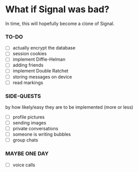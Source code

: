 # What if Signal was bad?

In time, this will hopefully become a clone of Signal.

### TO-DO
- [ ] actually encrypt the database
- [ ] session cookies
- [ ] implement Diffie-Helman
- [ ] adding friends
- [ ] implement Double Ratchet
- [ ] storing messages on device
- [ ] read markings

### SIDE-QUESTS
by how likely/easy they are to be implemented (more or less)
- [ ] profile pictures
- [ ] sending images
- [ ] private conversations
- [ ] someone is writing bubbles
- [ ] group chats

### MAYBE ONE DAY
- [ ] voice calls
